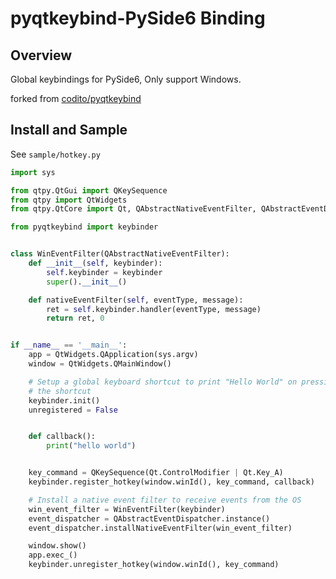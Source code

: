 pyqtkeybind-PySide6 Binding
===========

Overview
--------

Global keybindings for PySide6, Only support Windows.

forked from [codito/pyqtkeybind](https://github.com/codito/pyqtkeybind)

Install and Sample
-------

See `sample/hotkey.py`


```python
import sys

from qtpy.QtGui import QKeySequence
from qtpy import QtWidgets
from qtpy.QtCore import Qt, QAbstractNativeEventFilter, QAbstractEventDispatcher

from pyqtkeybind import keybinder


class WinEventFilter(QAbstractNativeEventFilter):
    def __init__(self, keybinder):
        self.keybinder = keybinder
        super().__init__()

    def nativeEventFilter(self, eventType, message):
        ret = self.keybinder.handler(eventType, message)
        return ret, 0


if __name__ == '__main__':
    app = QtWidgets.QApplication(sys.argv)
    window = QtWidgets.QMainWindow()

    # Setup a global keyboard shortcut to print "Hello World" on pressing
    # the shortcut
    keybinder.init()
    unregistered = False


    def callback():
        print("hello world")


    key_command = QKeySequence(Qt.ControlModifier | Qt.Key_A)
    keybinder.register_hotkey(window.winId(), key_command, callback)

    # Install a native event filter to receive events from the OS
    win_event_filter = WinEventFilter(keybinder)
    event_dispatcher = QAbstractEventDispatcher.instance()
    event_dispatcher.installNativeEventFilter(win_event_filter)

    window.show()
    app.exec_()
    keybinder.unregister_hotkey(window.winId(), key_command)
```
